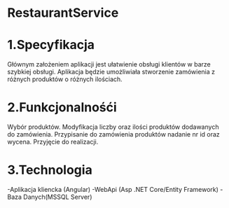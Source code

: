 # RestaurantService

# 1.Specyfikacja
Głównym założeniem aplikacji jest ułatwienie obsługi klientów w barze szybkiej obsługi.
Aplikacja będzie umożliwiała stworzenie zamówienia z różnych produktów o różnych ilościach.

# 2.Funkcjonalnośći 
Wybór produktów.
Modyfikacja liczby oraz ilości produktów dodawanych do zamówienia.
Przypisanie do zamówienia produktów nadanie nr id oraz wycena.
Przyjęcie do realizacji.

# 3.Technologia
-Aplikacja kliencka (Angular)
-WebApi (Asp .NET Core/Entity Framework)
-Baza Danych(MSSQL Server)
